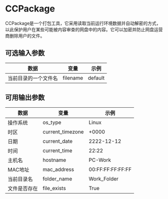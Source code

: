 # CCPackage

CCPackage是一个打包工具，它采用读取当前运行环境数据并自动解密的方式，以此保护用户在某些可能被内容审查的网盘中的内容。它可以加密并防止网盘运营商删除用户的文件。

## 可选输入参数
|数据|变量|示例|
|----|----|----|
|当前目录的一个文件名|filename|default|
## 可用输出参数
|数据|变量|示例|
|----|----|----|
|操作系统|os_type|Linux|
|时区|current_timezone|+0000|
|日期|current_date|2222-12-12|
|时间|current_time|22:22|
|主机名|hostname|PC-Work|
|MAC地址|mac_address|00:FF:FF:FF:FF:FF|
|当前目录名|folder_name|Work_Folder|
|文件是否存在|file_exists|True|